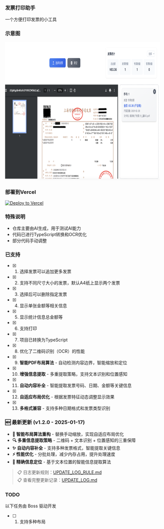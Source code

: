 ### 发票打印助手

一个方便打印发票的小工具

### 示意图

<img src="https://github.com/EnjoyWT/invoice-pdf-printer/blob/main/public/0.2.0.png" width="889" height="448">

### 部署到Vercel

[![Deploy to Vercel](https://vercel.com/button)](https://vercel.com/import/project?template=https://github.com/EnjoyWT/invoice-pdf-printer)

### 特殊说明

- 仓库主要由AI生成，用于测试AI能力
- 代码已进行TypeScript转换和OCR优化
- 部分代码手动调整

### 已支持

- [x] 1. 选择发票可以追加更多发票
- [x] 2. 支持不同尺寸大小的发票，默认A4纸上显示两个发票
- [x] 3. 选择后可以删除指定发票
- [x] 4. 显示单张金额等相关信息
- [x] 5. 显示统计信息总金额等
- [x] 6. 支持打印
- [x] 7. 项目已转换为TypeScript
- [x] 8. 优化了二维码识别（OCR）的性能
- [x] 9. **智能PDF布局算法** - 自动检测内容边界，智能缩放和定位
- [x] 10. **增强信息提取** - 多重提取策略，支持文本识别和位置感知
- [x] 11. **自动内容补全** - 智能提取发票号码、日期、金额等关键信息
- [x] 12. **自适应布局优化** - 根据发票特征动态调整显示效果
- [x] 13. **多格式兼容** - 支持多种日期格式和发票类型识别

### 🆕 最新更新 (v1.2.0 - 2025-01-17)

- **🚀 智能布局算法重构** - 替换手动缩放，实现自适应布局优化
- **🔍 多重信息提取策略** - 二维码 + 文本识别 + 位置感知的三重保障
- **✨ 自动内容补全** - 支持多种发票格式，智能提取关键信息
- **⚡ 性能优化** - 分批处理，减少内存占用，提升处理速度
- **🎯 精确信息定位** - 基于文本位置的智能信息提取算法

> 📋 日志更新规则：[UPDATE_LOG_RULE.md](./UPDATE_LOG_RULE.md)  
> 📋 查看完整更新记录：[UPDATE_LOG.md](./UPDATE_LOG.md)  

### TODO

以下任务由 Boss 驱动开发

- [ ] 1. 支持多种布局

